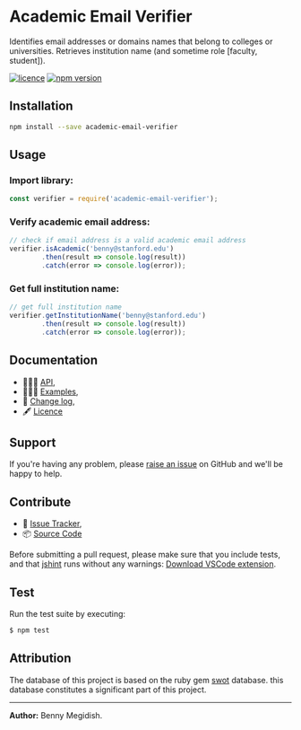 # Academic Email Verifier
Identifies email addresses or domains names that belong to colleges or universities.
Retrieves institution name (and sometime role [faculty, student]).   

[![licence](https://img.shields.io/github/license/mashape/apistatus.svg)](https://github.com/bennymeg/AcademicEmailVerifier/blob/master/LICENSE)
[![npm version](https://img.shields.io/npm/v/academic-email-verifier.svg)](https://www.npmjs.com/package/academic-email-verifier)
<!-- [![github version](https://img.shields.io/github/package-json/v/badges/shields.svg)](https://github.com/bennymeg/AcademicEmailVerifier)
![GitHub repository size in bytes](https://img.shields.io/github/languages/code-size/badges/shields.svg) -->

## Installation
```bash
npm install --save academic-email-verifier
```
## Usage

### Import library:
```javascript
const verifier = require('academic-email-verifier');
```

### Verify academic email address:
```javascript
// check if email address is a valid academic email address
verifier.isAcademic('benny@stanford.edu')
        .then(result => console.log(result))
        .catch(error => console.log(error));
```

### Get full institution name:
```javascript
// get full institution name
verifier.getInstitutionName('benny@stanford.edu')
        .then(result => console.log(result))
        .catch(error => console.log(error));
```


## Documentation ##  
- 👨🏼‍💻 [API](https://github.com/bennymeg/AcademicEmailVerifier/blob/master/docs/API.md),  
- 👩🏼‍🏫 [Examples](https://github.com/bennymeg/AcademicEmailVerifier/blob/master/docs/examples),  
- 📜 [Change log](https://github.com/bennymeg/AcademicEmailVerifier/blob/master/docs/CHANGELOG.md),  
- 🖋 [Licence](https://github.com/bennymeg/AcademicEmailVerifier/blob/master/LICENSE)

## Support ##
If you're having any problem, please [raise an issue](https://github.com/bennymeg/AcademicEmailVerifier/issues/new) on GitHub and we'll be happy to help.


## Contribute ##
- 👾 [Issue Tracker](https://github.com/bennymeg/AcademicEmailVerifier/issues),
- 📦 [Source Code](https://github.com/bennymeg/AcademicEmailVerifier/)

Before submitting a pull request, please make sure that you include tests, and that [jshint](http://jshint.com) runs without any warnings: [Download VSCode extension](https://marketplace.visualstudio.com/items?itemName=dbaeumer.jshint).

## Test ## 
Run the test suite by executing:

```sh
$ npm test
```

## Attribution ## 
The database of this project is based on the ruby gem [swot](https://github.com/leereilly/swot) database. this database constitutes a significant part of this project. 

___

**Author:** Benny Megidish.